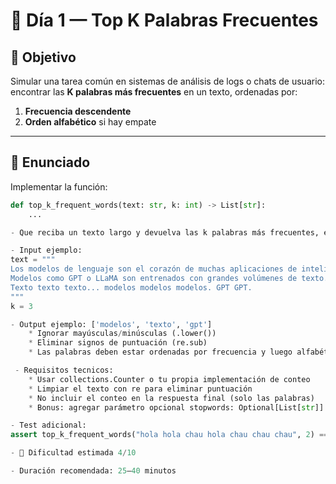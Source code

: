 # 🧪 Día 1 — Top K Palabras Frecuentes

## 🎯 Objetivo

Simular una tarea común en sistemas de análisis de logs o chats de usuario: encontrar las **K palabras más frecuentes** en un texto, ordenadas por:

1. **Frecuencia descendente**
2. **Orden alfabético** si hay empate

---

## 🧩 Enunciado

Implementar la función:

```python
def top_k_frequent_words(text: str, k: int) -> List[str]:
    ...

- Que reciba un texto largo y devuelva las k palabras más frecuentes, en minúsculas y sin signos de puntuación.

- Input ejemplo: 
text = """
Los modelos de lenguaje son el corazón de muchas aplicaciones de inteligencia artificial. 
Modelos como GPT o LLaMA son entrenados con grandes volúmenes de texto. 
Texto texto texto... modelos modelos modelos. GPT GPT.
"""
k = 3

- Output ejemplo: ['modelos', 'texto', 'gpt']
    * Ignorar mayúsculas/minúsculas (.lower())
    * Eliminar signos de puntuación (re.sub)
    * Las palabras deben estar ordenadas por frecuencia y luego alfabéticamente

 - Requisitos tecnicos:
    * Usar collections.Counter o tu propia implementación de conteo
    * Limpiar el texto con re para eliminar puntuación
    * No incluir el conteo en la respuesta final (solo las palabras)
    * Bonus: agregar parámetro opcional stopwords: Optional[List[str]] = None

- Test adicional: 
assert top_k_frequent_words("hola hola chau hola chau chau chau", 2) == ['chau', 'hola']

- 🧠 Dificultad estimada 4/10

- Duración recomendada: 25–40 minutos